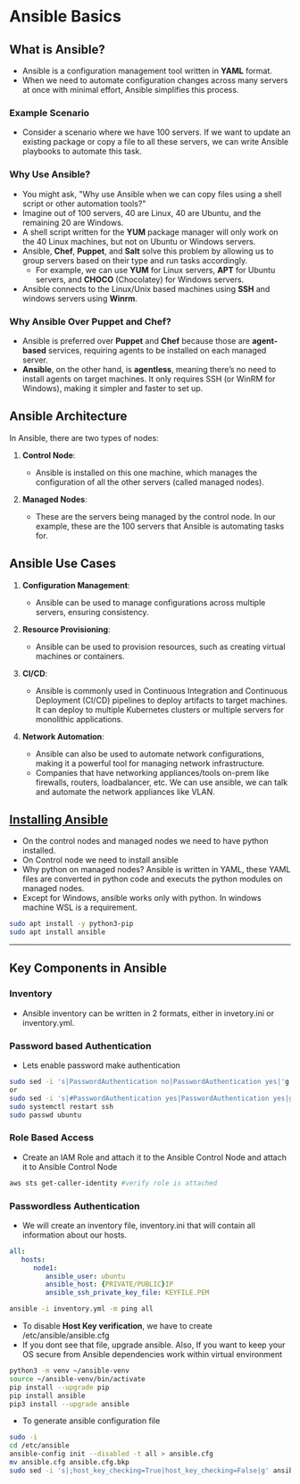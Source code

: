 # Ansible Basics

## What is Ansible?

- Ansible is a configuration management tool written in **YAML** format.
- When we need to automate configuration changes across many servers at once with minimal effort, Ansible simplifies this process.
  
### Example Scenario
- Consider a scenario where we have 100 servers. If we want to update an existing package or copy a file to all these servers, we can write Ansible playbooks to automate this task.

### Why Use Ansible?
- You might ask, "Why use Ansible when we can copy files using a shell script or other automation tools?"
- Imagine out of 100 servers, 40 are Linux, 40 are Ubuntu, and the remaining 20 are Windows. 
- A shell script written for the **YUM** package manager will only work on the 40 Linux machines, but not on Ubuntu or Windows servers.
- Ansible, **Chef**, **Puppet**, and **Salt** solve this problem by allowing us to group servers based on their type and run tasks accordingly. 
    - For example, we can use **YUM** for Linux servers, **APT** for Ubuntu servers, and **CHOCO** (Chocolatey) for Windows servers.
- Ansible connects to the Linux/Unix based machines using **SSH** and windows servers using **Winrm**.

### Why Ansible Over Puppet and Chef?
- Ansible is preferred over **Puppet** and **Chef** because those are **agent-based** services, requiring agents to be installed on each managed server. 
- **Ansible**, on the other hand, is **agentless**, meaning there’s no need to install agents on target machines. It only requires SSH (or WinRM for Windows), making it simpler and faster to set up.

## Ansible Architecture

In Ansible, there are two types of nodes:

1. **Control Node**: 
   - Ansible is installed on this one machine, which manages the configuration of all the other servers (called managed nodes).
   
2. **Managed Nodes**: 
   - These are the servers being managed by the control node. In our example, these are the 100 servers that Ansible is automating tasks for.

## Ansible Use Cases

1. **Configuration Management**:  
   - Ansible can be used to manage configurations across multiple servers, ensuring consistency.

2. **Resource Provisioning**:  
   - Ansible can be used to provision resources, such as creating virtual machines or containers.

3. **CI/CD**:  
   - Ansible is commonly used in Continuous Integration and Continuous Deployment (CI/CD) pipelines to deploy artifacts to target machines. It can deploy to multiple Kubernetes clusters or multiple servers for monolithic applications.

4. **Network Automation**:  
   - Ansible can also be used to automate network configurations, making it a powerful tool for managing network infrastructure. 
   - Companies that have networking appliances/tools on-prem like firewalls, routers, loadbalancer, etc. We can use ansible, we can talk and automate the network appliances like VLAN.

## <a href="https://docs.ansible.com/ansible/latest/installation_guide/intro_installation.html">Installing Ansible</a>
- On the control nodes and managed nodes we need to have python installed.
- On Control node we need to install ansible
- Why python on managed nodes? Ansible is written in YAML, these YAML files are converted in python code and executs the python modules on managed nodes.
- Except for Windows, ansible works only with python. In windows machine WSL is a requirement.
```bash
sudo apt install -y python3-pip
sudo apt install ansible
```
---

## Key Components in Ansible

### Inventory
- Ansible inventory can be written in 2 formats, either in invetory.ini or inventory.yml.

### Password based Authentication
- Lets enable password make authentication
```bash
sudo sed -i 's|PasswordAuthentication no|PasswordAuthentication yes|'g /etc/ssh/sshd_config.d/60-cloudimg-settings.conf
or
sudo sed -i 's|#PasswordAuthentication yes|PasswordAuthentication yes|g' /etc/ssh/sshd_config
sudo systemctl restart ssh
sudo passwd ubuntu
```

### Role Based Access
- Create an IAM Role and attach it to the Ansible Control Node and attach it to Ansible Control Node
```bash
aws sts get-caller-identity #verify role is attached
```

### Passwordless Authentication
- We will create an inventory file, inventory.ini that will contain all information about our hosts.
```yaml
all:
   hosts:
      node1:
         ansible_user: ubuntu
         ansible_host: {PRIVATE/PUBLIC}IP
         ansible_ssh_private_key_file: KEYFILE.PEM
```
```bash
ansible -i inventory.yml -m ping all
```
- To disable **Host Key verification**, we have to create /etc/ansible/ansible.cfg
- If you dont see that file, upgrade ansible. Also, If you want to keep your OS secure from Ansible dependencies work within virtual environment
```bash
python3 -m venv ~/ansible-venv
source ~/ansible-venv/bin/activate
pip install --upgrade pip
pip install ansible
pip3 install --upgrade ansible
```
- To generate ansible configuration file
```bash
sudo -i
cd /etc/ansible
ansible-config init --disabled -t all > ansible.cfg
mv ansible.cfg ansible.cfg.bkp
sudo sed -i 's|;host_key_checking=True|host_key_checking=False|g' ansible.cfg # DISABLES HOST KEY VERIFICATION, IGNORES DO YOU WANT TO CONNECT(YES/NO?)
```





